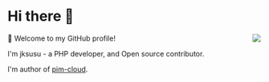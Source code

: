 # Hi there 👋

<img align="right" src="https://github-readme-stats.vercel.app/api?username=jksusu&show_icons=true&icon_color=805AD5&text_color=718096&bg_color=ffffff&hide_title=true" />

🎉 Welcome to my GitHub profile!

I'm jksusu - a PHP developer, and Open source contributor.

I'm author of [pim-cloud](https://github.com/pim_cloud).
